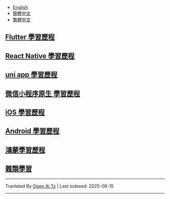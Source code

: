 
<!-- 
<div align="right">
  <details>
    <summary >🌐 語言</summary>
    <div>
      <div align="center">
        <a href="https://openaitx.github.io/view.html?user=shaoting0730&project=mobile-learn&lang=en">English</a>
        | <a href="https://openaitx.github.io/view.html?user=shaoting0730&project=mobile-learn&lang=zh-CN">簡體中文</a>
        | <a href="https://openaitx.github.io/view.html?user=shaoting0730&project=mobile-learn&lang=zh-TW">繁體中文</a>
        | <a href="https://openaitx.github.io/view.html?user=shaoting0730&project=mobile-learn&lang=ja">日本語</a>
        | <a href="https://openaitx.github.io/view.html?user=shaoting0730&project=mobile-learn&lang=ko">韓國語</a>
        | <a href="https://openaitx.github.io/view.html?user=shaoting0730&project=mobile-learn&lang=hi">印地語</a>
        | <a href="https://openaitx.github.io/view.html?user=shaoting0730&project=mobile-learn&lang=th">泰語</a>
        | <a href="https://openaitx.github.io/view.html?user=shaoting0730&project=mobile-learn&lang=fr">法語</a>
        | <a href="https://openaitx.github.io/view.html?user=shaoting0730&project=mobile-learn&lang=de">德語</a>
        | <a href="https://openaitx.github.io/view.html?user=shaoting0730&project=mobile-learn&lang=es">西班牙語</a>
        | <a href="https://openaitx.github.io/view.html?user=shaoting0730&project=mobile-learn&lang=it">義大利語</a>
        | <a href="https://openaitx.github.io/view.html?user=shaoting0730&project=mobile-learn&lang=ru">俄語</a>
        | <a href="https://openaitx.github.io/view.html?user=shaoting0730&project=mobile-learn&lang=pt">葡萄牙語</a>
        | <a href="https://openaitx.github.io/view.html?user=shaoting0730&project=mobile-learn&lang=nl">荷蘭語</a>
        | <a href="https://openaitx.github.io/view.html?user=shaoting0730&project=mobile-learn&lang=pl">波蘭語</a>
        | <a href="https://openaitx.github.io/view.html?user=shaoting0730&project=mobile-learn&lang=ar">阿拉伯語</a>
        | <a href="https://openaitx.github.io/view.html?user=shaoting0730&project=mobile-learn&lang=fa">波斯語</a>
        | <a href="https://openaitx.github.io/view.html?user=shaoting0730&project=mobile-learn&lang=tr">土耳其語</a>
        | <a href="https://openaitx.github.io/view.html?user=shaoting0730&project=mobile-learn&lang=vi">越南語</a>
        | <a href="https://openaitx.github.io/view.html?user=shaoting0730&project=mobile-learn&lang=id">印尼語</a>
        | <a href="https://openaitx.github.io/view.html?user=shaoting0730&project=mobile-learn&lang=as">阿薩姆語</
      </div>
    </div>
  </details>

</div>
-->
- [English](https://raw.githubusercontent.com/shaoting0730/mobile-learn/master/README.en.md)
- [簡體中文](https://raw.githubusercontent.com/shaoting0730/mobile-learn/master/README.zh-CN.md)
- [繁體中文](https://raw.githubusercontent.com/shaoting0730/mobile-learn/master/README.zh-TW.md)

## [ Flutter 學習歷程 ]( https://github.com/shaoting0730/mobile-learn/tree/master/Flutter )
## [ React Native 學習歷程 ](  https://github.com/shaoting0730/mobile-learn/tree/master/React%20Native  )    <br/>
## [ uni app 學習歷程 ]( https://github.com/shaoting0730/mobile-learn/tree/master/uniapp )    <br/>
## [ 微信小程序原生 學習歷程 ]( https://github.com/shaoting0730/mobile-learn/tree/master/%E5%BE%AE%E4%BF%A1%E5%B0%8F%E7%A8%8B%E5%BA%8F )    <br/>
## [ iOS 學習歷程 ](  https://github.com/shaoting0730/mobile-learn/tree/master/iOS )    <br/>
## [ Android 學習歷程 ](  https://github.com/shaoting0730/mobile-learn/tree/master/Android )    <br/>
## [ 鴻蒙學習歷程 ]( https://github.com/shaoting0730/mobile-learn/tree/master/%E9%B8%BF%E8%92%99 )    <br/>
## [ 雜類學習 ]( https://github.com/shaoting0730/mobile-learn/tree/master/%E6%9D%82%E7%B1%BB )    <br/>








---

Tranlated By [Open Ai Tx](https://github.com/OpenAiTx/OpenAiTx) | Last indexed: 2025-08-15

---